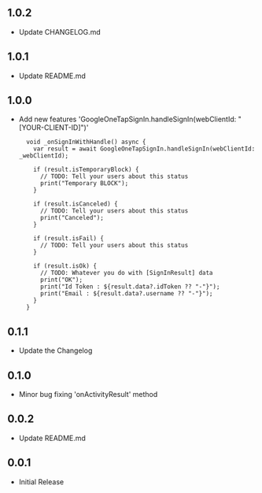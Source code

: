 ## 1.0.2

* Update CHANGELOG.md

## 1.0.1

* Update README.md

## 1.0.0

* Add new features 'GoogleOneTapSignIn.handleSignIn(webClientId: "[YOUR-CLIENT-ID]")'
    ```
      void _onSignInWithHandle() async {
        var result = await GoogleOneTapSignIn.handleSignIn(webClientId: _webClientId);
    
        if (result.isTemporaryBlock) {
          // TODO: Tell your users about this status
          print("Temporary BLOCK");
        }
    
        if (result.isCanceled) {
          // TODO: Tell your users about this status
          print("Canceled");
        }
    
        if (result.isFail) {
          // TODO: Tell your users about this status
        }
    
        if (result.isOk) {
          // TODO: Whatever you do with [SignInResult] data
          print("OK");
          print("Id Token : ${result.data?.idToken ?? "-"}");
          print("Email : ${result.data?.username ?? "-"}");
        }
      }
    ```

## 0.1.1

* Update the Changelog

## 0.1.0

* Minor bug fixing 'onActivityResult' method

## 0.0.2

* Update README.md

## 0.0.1

* Initial Release